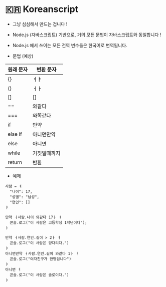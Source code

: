 # 🇰🇷 Koreanscript

- 그냥 심심해서 만드는 겁니다 !

- Node.js (자바스크립트) 기반으로, 거의 모든 문법이 자바스크립트와 동일합니다 !

- Node.js 에서 쓰이는 모든 전역 변수들은 한국어로 변역됩니다.

- 문법 (예상)

| 원래 문자  | 변환 문자 |
| ------------- | ------------- |
| {}  | ㅕㅑ  |
| ()  | ㅓㅏ  |
| []  | []  |
| ==  | 와같다  |
| ===  | 와똑같다  |
| if  | 만약  |
| else if  | 아니면만약  |
| else  | 아니면  |
| while  | 거짓일때까지  |
| return  | 반환  |

- 예제
```
사람 = ㅕ
  "나이": 17,
  "성별": "남성",
  "연인": []
ㅑ

만약 ㅓ사람.나이 와같다 17ㅏ ㅕ
  콘솔.로그("이 사람은 고등학생 1학년이다");
ㅑ

만약 ㅓ사람.연인.길이 > 2ㅏ ㅕ
  콘솔.로그("이 사람은 양다리다.")
ㅑ 
아니면만약 ㅓ사람.연인.길이 와같다 1ㅏ ㅕ
  콘솔.로그("여자친구가 한명입니다")
ㅑ 
아니면 ㅕ
  콘솔.로그("이 사람은 솔로이다.")
ㅑ
```

